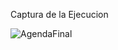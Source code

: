 Captura de la Ejecucion




![AgendaFinal](https://github.com/EsvinGonzalez/API_Agenda_Ex.Final/assets/106945397/ec800fb2-a429-48ef-b7bc-b904e835bb1d)

